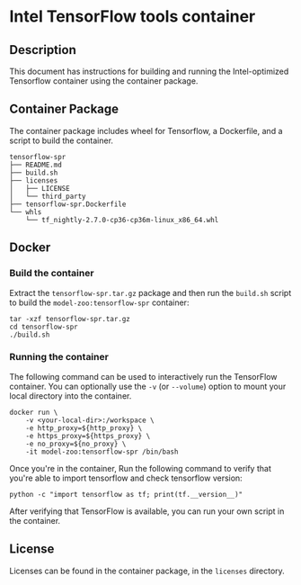 <!--- 0. Title -->
# Intel TensorFlow tools container

<!-- 10. Description -->
## Description

This document has instructions for building and running the Intel-optimized
Tensorflow container using the container package.

## Container Package

The container package includes wheel for Tensorflow, a Dockerfile, and a script to build the container.

```
tensorflow-spr
├── README.md
├── build.sh
├── licenses
│   ├── LICENSE
│   └── third_party
├── tensorflow-spr.Dockerfile
└── whls
    └── tf_nightly-2.7.0-cp36-cp36m-linux_x86_64.whl
```

## Docker

### Build the container

Extract the `tensorflow-spr.tar.gz` package and then run the `build.sh` script
to build the `model-zoo:tensorflow-spr` container:

```
tar -xzf tensorflow-spr.tar.gz
cd tensorflow-spr
./build.sh
```

### Running the container

The following command can be used to interactively run the TensorFlow
container. You can optionally use the `-v` (or `--volume`) option to mount
your local directory into the container.
```
docker run \
    -v <your-local-dir>:/workspace \
    -e http_proxy=${http_proxy} \
    -e https_proxy=${https_proxy} \
    -e no_proxy=${no_proxy} \
    -it model-zoo:tensorflow-spr /bin/bash
```

Once you're in the container, Run the following command to verify that you're able to import tensorflow
and check tensorflow version:

```
python -c "import tensorflow as tf; print(tf.__version__)"
```

After verifying that TensorFlow is available, you can run your own
script in the container.

<!--- 80. License -->
## License

Licenses can be found in the container package, in the `licenses` directory.
